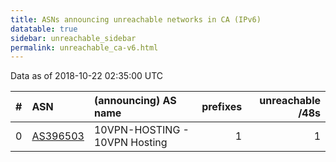 ```yaml
---
title: ASNs announcing unreachable networks in CA (IPv6)
datatable: true
sidebar: unreachable_sidebar
permalink: unreachable_ca-v6.html
---
```


Data as of 2018-10-22 02:35:00 UTC


<div class="datatable-begin"></div>

|   # | ASN                                      | (announcing) AS name          |   prefixes |   unreachable /48s |
|----:|:-----------------------------------------|:------------------------------|-----------:|-------------------:|
|   0 | [AS396503](unreachable_AS396503-v6.html) | 10VPN-HOSTING - 10VPN Hosting |          1 |                  1 |

<div class="datatable-end"></div>